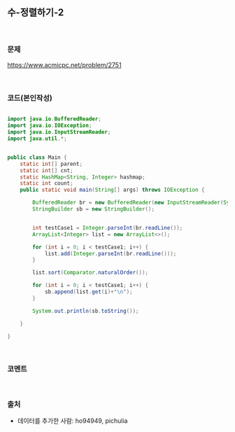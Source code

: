 수-정렬하기-2
---

<br>

### 문제
https://www.acmicpc.net/problem/2751

<br>

### 코드(본인작성)

```java

import java.io.BufferedReader;
import java.io.IOException;
import java.io.InputStreamReader;
import java.util.*;


public class Main {
    static int[] parent;
    static int[] cnt;
    static HashMap<String, Integer> hashmap;
    static int count;
    public static void main(String[] args) throws IOException {

        BufferedReader br = new BufferedReader(new InputStreamReader(System.in));
        StringBuilder sb = new StringBuilder();


        int testCase1 = Integer.parseInt(br.readLine());
        ArrayList<Integer> list = new ArrayList<>();

        for (int i = 0; i < testCase1; i++) {
            list.add(Integer.parseInt(br.readLine()));
        }

        list.sort(Comparator.naturalOrder());

        for (int i = 0; i < testCase1; i++) {
            sb.append(list.get(i)+"\n");
        }

        System.out.println(sb.toString());

    }

}

```


<br>

### 코멘트


<br>

### 출처
- 데이터를 추가한 사람: ho94949, pichulia